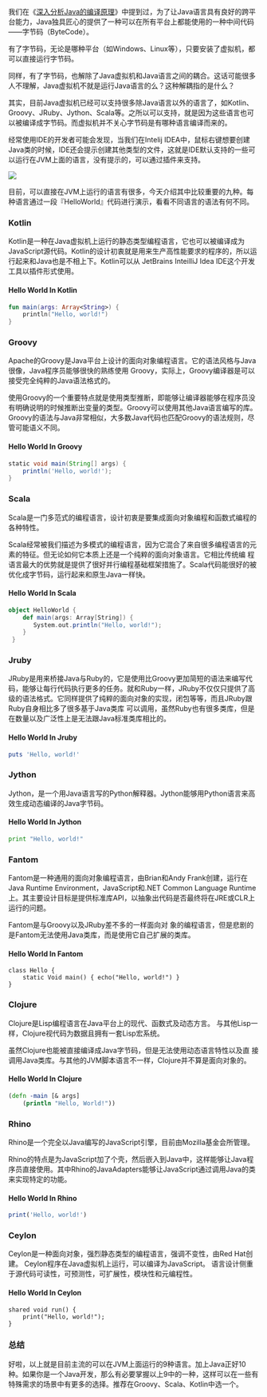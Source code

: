 我们在《[深入分析Java的编译原理][1]》中提到过，为了让Java语言具有良好的跨平台能力，Java独具匠心的提供了一种可以在所有平台上都能使用的一种中间代码——字节码（ByteCode）。

有了字节码，无论是哪种平台（如Windows、Linux等），只要安装了虚拟机，都可以直接运行字节码。

同样，有了字节码，也解除了Java虚拟机和Java语言之间的耦合。这话可能很多人不理解，Java虚拟机不就是运行Java语言的么？这种解耦指的是什么？

其实，目前Java虚拟机已经可以支持很多除Java语言以外的语言了，如Kotlin、Groovy、JRuby、Jython、Scala等。之所以可以支持，就是因为这些语言也可以被编译成字节码。而虚拟机并不关心字节码是有哪种语言编译而来的。

经常使用IDE的开发者可能会发现，当我们在Intelij IDEA中，鼠标右键想要创建Java类的时候，IDE还会提示创建其他类型的文件，这就是IDE默认支持的一些可以运行在JVM上面的语言，没有提示的，可以通过插件来支持。

<img src="https://www.hollischuang.com/wp-content/uploads/2018/11/languages.png" />

目前，可以直接在JVM上运行的语言有很多，今天介绍其中比较重要的九种。每种语言通过一段『HelloWorld』代码进行演示，看看不同语言的语法有何不同。

### Kotlin

Kotlin是一种在Java虚拟机上运行的静态类型编程语言，它也可以被编译成为JavaScript源代码。Kotlin的设计初衷就是用来生产高性能要求的程序的，所以运行起来和Java也是不相上下。Kotlin可以从 JetBrains InteilliJ Idea IDE这个开发工具以插件形式使用。

#### Hello World In Kotlin

```kotlin
fun main(args: Array<String>) {
    println("Hello, world!")
}
```

### Groovy

Apache的Groovy是Java平台上设计的面向对象编程语言。它的语法风格与Java很像，Java程序员能够很快的熟练使用 Groovy，实际上，Groovy编译器是可以接受完全纯粹的Java语法格式的。

使用Groovy的一个重要特点就是使用类型推断，即能够让编译器能够在程序员没有明确说明的时候推断出变量的类型。Groovy可以使用其他Java语言编写的库。Groovy的语法与Java非常相似，大多数Java代码也匹配Groovy的语法规则，尽管可能语义不同。

#### Hello World In Groovy

```groovy
static void main(String[] args) {
    println('Hello, world!');
}
```

### Scala

Scala是一门多范式的编程语言，设计初衷是要集成面向对象编程和函数式编程的各种特性。

Scala经常被我们描述为多模式的编程语言，因为它混合了来自很多编程语言的元素的特征。但无论如何它本质上还是一个纯粹的面向对象语言。它相比传统编 程语言最大的优势就是提供了很好并行编程基础框架措施了。Scala代码能很好的被优化成字节码，运行起来和原生Java一样快。

#### Hello World In Scala

```scala
object HelloWorld {
    def main(args: Array[String]) {
       System.out.println("Hello, world!");
    }
 }
```

### Jruby

JRuby是用来桥接Java与Ruby的，它是使用比Groovy更加简短的语法来编写代码，能够让每行代码执行更多的任务。就和Ruby一样，JRuby不仅仅只提供了高级的语法格式。它同样提供了纯粹的面向对象的实现，闭包等等，而且JRuby跟Ruby自身相比多了很多基于Java类库 可以调用，虽然Ruby也有很多类库，但是在数量以及广泛性上是无法跟Java标准类库相比的。

#### Hello World In Jruby

```ruby
puts 'Hello, world!'
```

### Jython

Jython，是一个用Java语言写的Python解释器。Jython能够用Python语言来高效生成动态编译的Java字节码。

#### Hello World In Jython

```py
print "Hello, world!"
```

### Fantom

Fantom是一种通用的面向对象编程语言，由Brian和Andy Frank创建，运行在Java Runtime Environment，JavaScript和.NET Common Language Runtime上。其主要设计目标是提供标准库API，以抽象出代码是否最终将在JRE或CLR上运行的问题。

Fantom是与Groovy以及JRuby差不多的一样面向对 象的编程语言，但是悲剧的是Fantom无法使用Java类库，而是使用它自己扩展的类库。

#### Hello World In Fantom

```fantom
class Hello {
    static Void main() { echo("Hello, world!") }
}
```

### Clojure

Clojure是Lisp编程语言在Java平台上的现代、函数式及动态方言。 与其他Lisp一样，Clojure视代码为数据且拥有一套Lisp宏系统。

虽然Clojure也能被直接编译成Java字节码，但是无法使用动态语言特性以及直 接调用Java类库。与其他的JVM脚本语言不一样，Clojure并不算是面向对象的。

#### Hello World In Clojure

```clojure
(defn -main [& args]
    (println "Hello, World!"))
```

### Rhino

Rhino是一个完全以Java编写的JavaScript引擎，目前由Mozilla基金会所管理。

Rhino的特点是为JavaScript加了个壳，然后嵌入到Java中，这样能够让Java程序员直接使用。其中Rhino的JavaAdapters能够让JavaScript通过调用Java的类来实现特定的功能。

#### Hello World In Rhino

```js
print('Hello, world!')
```

### Ceylon

Ceylon是一种面向对象，强烈静态类型的编程语言，强调不变性，由Red Hat创建。 Ceylon程序在Java虚拟机上运行，​​可以编译为JavaScript。 语言设计侧重于源代码可读性，可预测性，可扩展性，模块性和元编程性。

#### Hello World In Ceylon

```ceylon
shared void run() {
    print("Hello, world!");
}
```

### 总结

好啦，以上就是目前主流的可以在JVM上面运行的9种语言。加上Java正好10种。如果你是一个Java开发，那么有必要掌握以上9中的一种，这样可以在一些有特殊需求的场景中有更多的选择。推荐在Groovy、Scala、Kotlin中选一个。

[1]: https://www.hollischuang.com/archives/2322
